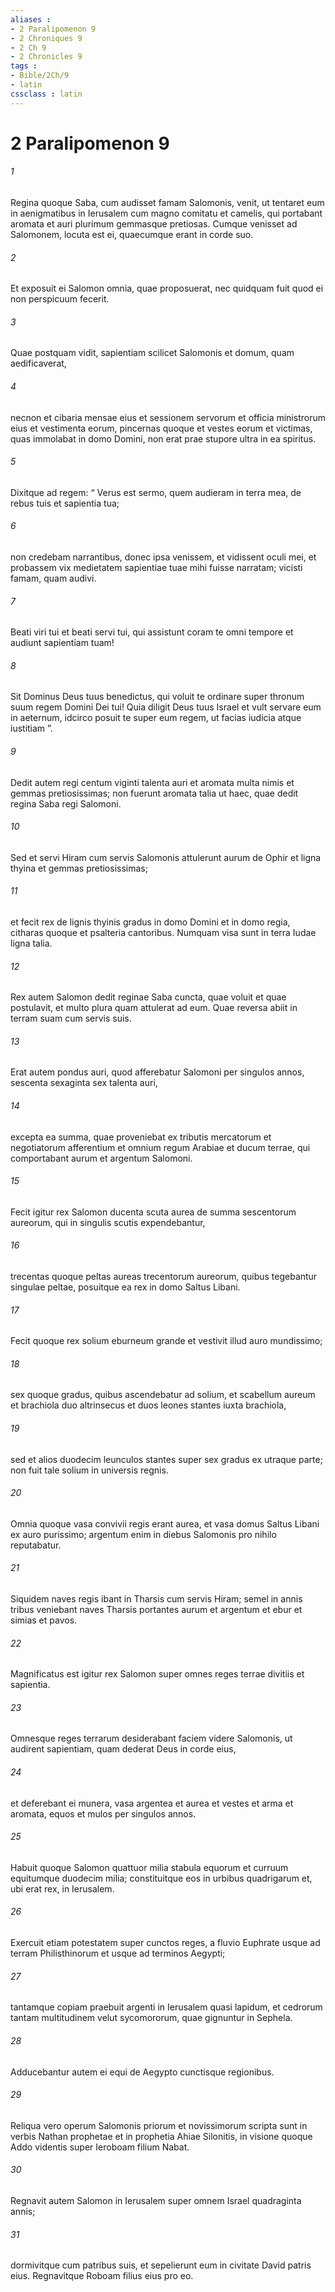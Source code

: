 ```yaml
---
aliases : 
- 2 Paralipomenon 9
- 2 Chroniques 9
- 2 Ch 9
- 2 Chronicles 9
tags : 
- Bible/2Ch/9
- latin
cssclass : latin
---
```


# 2 Paralipomenon 9

###### 1
Regina quoque Saba, cum audisset famam Salomonis, venit, ut tentaret eum in aenigmatibus in Ierusalem cum magno comitatu et camelis, qui portabant aromata et auri plurimum gemmasque pretiosas. Cumque venisset ad Salomonem, locuta est ei, quaecumque erant in corde suo. 
###### 2
Et exposuit ei Salomon omnia, quae proposuerat, nec quidquam fuit quod ei non perspicuum fecerit.
###### 3
Quae postquam vidit, sapientiam scilicet Salomonis et domum, quam aedificaverat, 
###### 4
necnon et cibaria mensae eius et sessionem servorum et officia ministrorum eius et vestimenta eorum, pincernas quoque et vestes eorum et victimas, quas immolabat in domo Domini, non erat prae stupore ultra in ea spiritus. 
###### 5
Dixitque ad regem: “ Verus est sermo, quem audieram in terra mea, de rebus tuis et sapientia tua; 
###### 6
non credebam narrantibus, donec ipsa venissem, et vidissent oculi mei, et probassem vix medietatem sapientiae tuae mihi fuisse narratam; vicisti famam, quam audivi. 
###### 7
Beati viri tui et beati servi tui, qui assistunt coram te omni tempore et audiunt sapientiam tuam! 
###### 8
Sit Dominus Deus tuus benedictus, qui voluit te ordinare super thronum suum regem Domini Dei tui! Quia diligit Deus tuus Israel et vult servare eum in aeternum, idcirco posuit te super eum regem, ut facias iudicia atque iustitiam ”. 
###### 9
Dedit autem regi centum viginti talenta auri et aromata multa nimis et gemmas pretiosissimas; non fuerunt aromata talia ut haec, quae dedit regina Saba regi Salomoni.
###### 10
Sed et servi Hiram cum servis Salomonis attulerunt aurum de Ophir et ligna thyina et gemmas pretiosissimas; 
###### 11
et fecit rex de lignis thyinis gradus in domo Domini et in domo regia, citharas quoque et psalteria cantoribus. Numquam visa sunt in terra Iudae ligna talia.
###### 12
Rex autem Salomon dedit reginae Saba cuncta, quae voluit et quae postulavit, et multo plura quam attulerat ad eum. Quae reversa abiit in terram suam cum servis suis.
###### 13
Erat autem pondus auri, quod afferebatur Salomoni per singulos annos, sescenta sexaginta sex talenta auri, 
###### 14
excepta ea summa, quae proveniebat ex tributis mercatorum et negotiatorum afferentium et omnium regum Arabiae et ducum terrae, qui comportabant aurum et argentum Salomoni.
###### 15
Fecit igitur rex Salomon ducenta scuta aurea de summa sescentorum aureorum, qui in singulis scutis expendebantur, 
###### 16
trecentas quoque peltas aureas trecentorum aureorum, quibus tegebantur singulae peltae, posuitque ea rex in domo Saltus Libani.
###### 17
Fecit quoque rex solium eburneum grande et vestivit illud auro mundissimo; 
###### 18
sex quoque gradus, quibus ascendebatur ad solium, et scabellum aureum et brachiola duo altrinsecus et duos leones stantes iuxta brachiola, 
###### 19
sed et alios duodecim leunculos stantes super sex gradus ex utraque parte; non fuit tale solium in universis regnis.
###### 20
Omnia quoque vasa convivii regis erant aurea, et vasa domus Saltus Libani ex auro purissimo; argentum enim in diebus Salomonis pro nihilo reputabatur. 
###### 21
Siquidem naves regis ibant in Tharsis cum servis Hiram; semel in annis tribus veniebant naves Tharsis portantes aurum et argentum et ebur et simias et pavos.
###### 22
Magnificatus est igitur rex Salomon super omnes reges terrae divitiis et sapientia. 
###### 23
Omnesque reges terrarum desiderabant faciem videre Salomonis, ut audirent sapientiam, quam dederat Deus in corde eius, 
###### 24
et deferebant ei munera, vasa argentea et aurea et vestes et arma et aromata, equos et mulos per singulos annos. 
###### 25
Habuit quoque Salomon quattuor milia stabula equorum et curruum equitumque duodecim milia; constituitque eos in urbibus quadrigarum et, ubi erat rex, in Ierusalem. 
###### 26
Exercuit etiam potestatem super cunctos reges, a fluvio Euphrate usque ad terram Philisthinorum et usque ad terminos Aegypti; 
###### 27
tantamque copiam praebuit argenti in Ierusalem quasi lapidum, et cedrorum tantam multitudinem velut sycomororum, quae gignuntur in Sephela. 
###### 28
Adducebantur autem ei equi de Aegypto cunctisque regionibus.
###### 29
Reliqua vero operum Salomonis priorum et novissimorum scripta sunt in verbis Nathan prophetae et in prophetia Ahiae Silonitis, in visione quoque Addo videntis super Ieroboam filium Nabat.
###### 30
Regnavit autem Salomon in Ierusalem super omnem Israel quadraginta annis; 
###### 31
dormivitque cum patribus suis, et sepelierunt eum in civitate David patris eius. Regnavitque Roboam filius eius pro eo.
